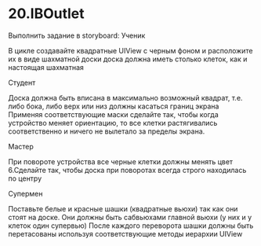 # 20.IBOutlet

Выполнить задание в storyboard:
Ученик

В цикле создавайте квадратные UIView с черным фоном и расположите их в виде шахматной доски
доска должна иметь столько клеток, как и настоящая шахматная


Студент

Доска должна быть вписана в максимально возможный квадрат, т.е. либо бока, либо верх или низ должны касаться границ экрана
Применяя соответствующие маски сделайте так, чтобы когда устройство меняет ориентацию, то все клетки растягивались соответственно и ничего не вылетало за пределы экрана.


Мастер

При повороте устройства все черные клетки должны менять цвет
6.Сделайте так, чтобы доска при поворотах всегда строго находилась по центру

Супермен

Поставьте белые и красные шашки (квадратные вьюхи) так как они стоят на доске. Они должны быть сабвьюхами главной вьюхи (у них и у клеток один супервью)
После каждого переворота шашки должны быть перетасованы используя соответствующие методы иерархии UIView
